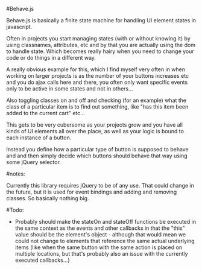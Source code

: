 #Behave.js

Behave.js is basically a finite state machine for handling UI element states
in javascript.

Often in projects you start managing states (with or without knowing it) by
using classnames, attributes, etc and by that you are actually using the
dom to handle state. Which becomes really hairy when you need to change your
code or do things in a different way.

A really obvious example for this, which I find myself very often in when
working on larger projects is as the number of your buttons increases etc and
you do ajax calls here and there, you often only want specific events only to
be active in some states and not in others...

Also toggling classes on and off and checking (for an example) what the class
of a particular item is to find out something, like "has this item been added
to the current cart" etc...

This gets to be very cubersome as your projects grow and you have all kinds
of UI elements all over the place, as well as your logic is bound to each
instance of a button.

Instead you define how a particular type of button is supposed to behave and
and then simply decide which buttons should behave that way using some
jQuery selector.

#notes:

Currently this library requires jQuery to be of any use. That could change
in the future, but it is used for event bindings and adding and removing
classes. So basically nothing big.

#Todo:
  - Probably should make the stateOn and stateOff functions be executed in the
    same context as the events and other callbacks in that the "this" value
    should be the element's object - although that would mean we could not
    change to elements that reference the same actual underlying items (like
    when the same button with the same action is placed on multiple locations,
    but that's probably also an issue with the currently executed
    callbacks...)

